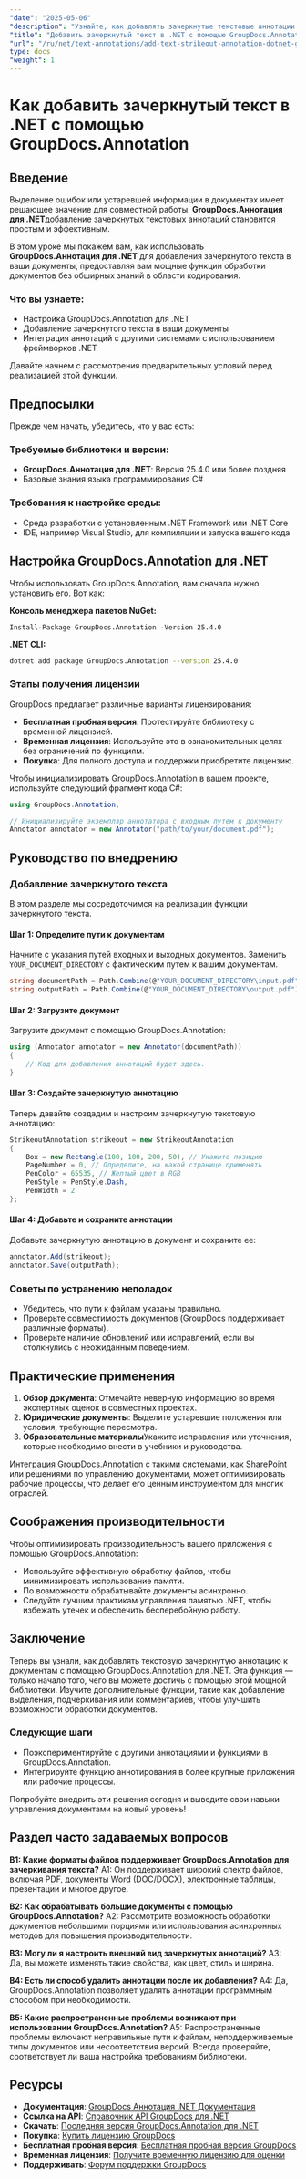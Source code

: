 ```yaml
---
"date": "2025-05-06"
"description": "Узнайте, как добавлять зачеркнутые текстовые аннотации в документы с помощью библиотеки GroupDocs.Annotation для .NET, что улучшает просмотр документов и совместную работу."
"title": "Добавить зачеркнутый текст в .NET с помощью GroupDocs.Annotation"
"url": "/ru/net/text-annotations/add-text-strikeout-annotation-dotnet-groupdocs/"
type: docs
"weight": 1
---
```


# Как добавить зачеркнутый текст в .NET с помощью GroupDocs.Annotation

## Введение

Выделение ошибок или устаревшей информации в документах имеет решающее значение для совместной работы. **GroupDocs.Аннотация для .NET**добавление зачеркнутых текстовых аннотаций становится простым и эффективным.

В этом уроке мы покажем вам, как использовать **GroupDocs.Аннотация для .NET** для добавления зачеркнутого текста в ваши документы, предоставляя вам мощные функции обработки документов без обширных знаний в области кодирования.

### Что вы узнаете:
- Настройка GroupDocs.Annotation для .NET
- Добавление зачеркнутого текста в ваши документы
- Интеграция аннотаций с другими системами с использованием фреймворков .NET

Давайте начнем с рассмотрения предварительных условий перед реализацией этой функции.

## Предпосылки

Прежде чем начать, убедитесь, что у вас есть:

### Требуемые библиотеки и версии:
- **GroupDocs.Аннотация для .NET**: Версия 25.4.0 или более поздняя
- Базовые знания языка программирования C#

### Требования к настройке среды:
- Среда разработки с установленным .NET Framework или .NET Core
- IDE, например Visual Studio, для компиляции и запуска вашего кода

## Настройка GroupDocs.Annotation для .NET

Чтобы использовать GroupDocs.Annotation, вам сначала нужно установить его. Вот как:

**Консоль менеджера пакетов NuGet:**
```plaintext
Install-Package GroupDocs.Annotation -Version 25.4.0
```

**.NET CLI:**
```bash
dotnet add package GroupDocs.Annotation --version 25.4.0
```

### Этапы получения лицензии

GroupDocs предлагает различные варианты лицензирования:
- **Бесплатная пробная версия**: Протестируйте библиотеку с временной лицензией.
- **Временная лицензия**: Используйте это в ознакомительных целях без ограничений по функциям.
- **Покупка**: Для полного доступа и поддержки приобретите лицензию.

Чтобы инициализировать GroupDocs.Annotation в вашем проекте, используйте следующий фрагмент кода C#:

```csharp
using GroupDocs.Annotation;

// Инициализируйте экземпляр аннотатора с входным путем к документу
Annotator annotator = new Annotator("path/to/your/document.pdf");
```

## Руководство по внедрению

### Добавление зачеркнутого текста

В этом разделе мы сосредоточимся на реализации функции зачеркнутого текста.

#### Шаг 1: Определите пути к документам

Начните с указания путей входных и выходных документов. Заменить `YOUR_DOCUMENT_DIRECTORY` с фактическим путем к вашим документам.

```csharp
string documentPath = Path.Combine(@"YOUR_DOCUMENT_DIRECTORY\input.pdf");
string outputPath = Path.Combine(@"YOUR_DOCUMENT_DIRECTORY\output.pdf");
```

#### Шаг 2: Загрузите документ

Загрузите документ с помощью GroupDocs.Annotation:

```csharp
using (Annotator annotator = new Annotator(documentPath))
{
    // Код для добавления аннотаций будет здесь.
}
```

#### Шаг 3: Создайте зачеркнутую аннотацию

Теперь давайте создадим и настроим зачеркнутую текстовую аннотацию:

```csharp
StrikeoutAnnotation strikeout = new StrikeoutAnnotation
{
    Box = new Rectangle(100, 100, 200, 50), // Укажите позицию
    PageNumber = 0, // Определите, на какой странице применять
    PenColor = 65535, // Желтый цвет в RGB
    PenStyle = PenStyle.Dash,
    PenWidth = 2
};
```

#### Шаг 4: Добавьте и сохраните аннотации

Добавьте зачеркнутую аннотацию в документ и сохраните ее:

```csharp
annotator.Add(strikeout);
annotator.Save(outputPath);
```

### Советы по устранению неполадок

- Убедитесь, что пути к файлам указаны правильно.
- Проверьте совместимость документов (GroupDocs поддерживает различные форматы).
- Проверьте наличие обновлений или исправлений, если вы столкнулись с неожиданным поведением.

## Практические применения

1. **Обзор документа**: Отмечайте неверную информацию во время экспертных оценок в совместных проектах.
2. **Юридические документы**: Выделите устаревшие положения или условия, требующие пересмотра.
3. **Образовательные материалы**Укажите исправления или уточнения, которые необходимо внести в учебники и руководства.

Интеграция GroupDocs.Annotation с такими системами, как SharePoint или решениями по управлению документами, может оптимизировать рабочие процессы, что делает его ценным инструментом для многих отраслей.

## Соображения производительности

Чтобы оптимизировать производительность вашего приложения с помощью GroupDocs.Annotation:
- Используйте эффективную обработку файлов, чтобы минимизировать использование памяти.
- По возможности обрабатывайте документы асинхронно.
- Следуйте лучшим практикам управления памятью .NET, чтобы избежать утечек и обеспечить бесперебойную работу.

## Заключение

Теперь вы узнали, как добавлять текстовую зачеркнутую аннотацию к документам с помощью GroupDocs.Annotation для .NET. Эта функция — только начало того, чего вы можете достичь с помощью этой мощной библиотеки. Изучите дополнительные функции, такие как добавление выделения, подчеркивания или комментариев, чтобы улучшить возможности обработки документов.

### Следующие шаги
- Поэкспериментируйте с другими аннотациями и функциями в GroupDocs.Annotation.
- Интегрируйте функцию аннотирования в более крупные приложения или рабочие процессы.

Попробуйте внедрить эти решения сегодня и выведите свои навыки управления документами на новый уровень!

## Раздел часто задаваемых вопросов

**В1: Какие форматы файлов поддерживает GroupDocs.Annotation для зачеркивания текста?**
A1: Он поддерживает широкий спектр файлов, включая PDF, документы Word (DOC/DOCX), электронные таблицы, презентации и многое другое.

**В2: Как обрабатывать большие документы с помощью GroupDocs.Annotation?**
A2: Рассмотрите возможность обработки документов небольшими порциями или использования асинхронных методов для повышения производительности.

**В3: Могу ли я настроить внешний вид зачеркнутых аннотаций?**
A3: Да, вы можете изменять такие свойства, как цвет, стиль и ширина.

**В4: Есть ли способ удалить аннотации после их добавления?**
A4: Да, GroupDocs.Annotation позволяет удалять аннотации программным способом при необходимости.

**В5: Какие распространенные проблемы возникают при использовании GroupDocs.Annotation?**
A5: Распространенные проблемы включают неправильные пути к файлам, неподдерживаемые типы документов или несоответствия версий. Всегда проверяйте, соответствует ли ваша настройка требованиям библиотеки.

## Ресурсы
- **Документация**: [GroupDocs Аннотация .NET Документация](https://docs.groupdocs.com/annotation/net/)
- **Ссылка на API**: [Справочник API GroupDocs для .NET](https://reference.groupdocs.com/annotation/net/)
- **Скачать**: [Последняя версия GroupDocs.Annotation для .NET](https://releases.groupdocs.com/annotation/net/)
- **Покупка**: [Купить лицензию GroupDocs](https://purchase.groupdocs.com/buy)
- **Бесплатная пробная версия**: [Бесплатная пробная версия GroupDocs](https://releases.groupdocs.com/annotation/net/)
- **Временная лицензия**: [Получите временную лицензию для оценки](https://purchase.groupdocs.com/temporary-license/)
- **Поддерживать**: [Форум поддержки GroupDocs](https://forum.groupdocs.com/c/annotation/)